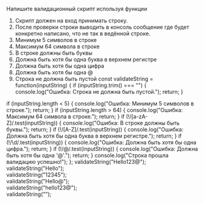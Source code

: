 
Напишите валидационный скрипт используя функции 

 1. Скрипт должен на вход принимать строку.
 2. После проверки строки выводить в консоль сообщение где будет конкретно написано, что не так в ведённой строке.
 3. Минимум 5 символов в строке
 4. Максимум 64 символа в строке
 5. В строке должны быть буквы
 6. Должна быть хотя бы одна буква в верхнем регистре
 7. Должна быть хотя бы одна цифра
 8. Должна быть хотя бы одна @
 9. Строка не должна быть пустой
const validateString = function(inputString) {
if (inputString.trim() === "")
{
        console.log("Ошибка: Строка не должна быть пустой.");
        return;
    }
    
   if (inputString.length < 5)
   {
        console.log("Ошибка: Минимум 5 символов в строке.");
        return;
    }
    if (inputString.length > 64) 
    {
        console.log("Ошибка: Максимум 64 символа в строке.");
        return;
    }
    if (!/[a-zA-Z]/.test(inputString)) {
        console.log("Ошибка: В строке должны быть буквы.");
        return;
    }
    if (!/[A-Z]/.test(inputString)) 
    {
        console.log("Ошибка: Должна быть хотя бы одна буква в верхнем регистре.");
        return;
    }
     if (!/\d/.test(inputString))
     {
        console.log("Ошибка: Должна быть хотя бы одна цифра.");
        return;
    }
    if (!/@/.test(inputString))
    {
        console.log("Ошибка: Должна быть хотя бы одна '@'.");
        return;
    }
    console.log("Строка прошла валидацию успешно!");
};
validateString("Hello123@"); 
validateString("Hello");      
validateString("12345");      
validateString("Hello@");    
validateString("hello123@");  
validateString("");         
